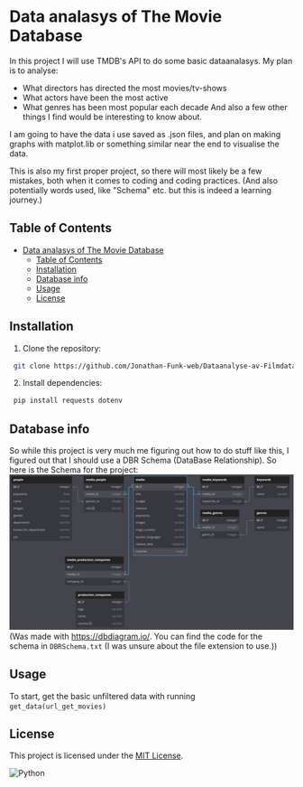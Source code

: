 # Data analasys of The Movie Database
In this project I will use TMDB's API to do some basic dataanalasys. My plan is to analyse:
- What directors has directed the most movies/tv-shows
- What actors have been the most active
- What genres has been most popular each decade
And also a few other things I find would be interesting to know about.  

I am going to have the data i use saved as .json files, and plan on making graphs with matplot.lib or something similar near the end to visualise the data. 


This is also my first proper project, so there will most likely be a few mistakes, both when it comes to coding and coding practices. (And also potentially words used, like "Schema" etc. but this is indeed a learning journey.)

## Table of Contents
- [Data analasys of The Movie Database](#data-analasys-of-the-movie-database)
  - [Table of Contents](#table-of-contents)
  - [Installation](#installation)
  - [Database info](#database-info)
  - [Usage](#usage)
  - [License](#license)

## Installation
1. Clone the repository:
```bash
 git clone https://github.com/Jonathan-Funk-web/Dataanalyse-av-Filmdatabase/
```

2. Install dependencies:
```bash
 pip install requests dotenv
 ```

## Database info
So while this project is very much me figuring out how to do stuff like this, I figured out that I should use a DBR Schema (DataBase Relationship). So here is the Schema for the project: ![DBR Schema](DBRSchema.png "DBR Schema") (Was made with https://dbdiagram.io/. You can find the code for the schema in `DBRSchema.txt` (I was unsure about the file extension to use.))


## Usage
To start, get the basic unfiltered data with running `get_data(url_get_movies)`

## License
This project is licensed under the [MIT License](LICENSE).

![Python](https://img.shields.io/badge/Python-14354C?style=for-the-badge&logo=python&logoColor=white)
